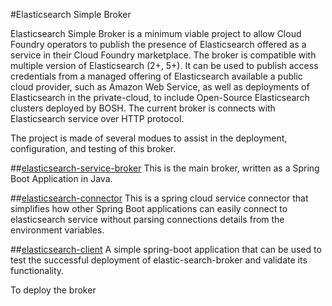 #Elasticsearch Simple Broker

Elasticsearch Simple Broker is a minimum viable project to allow Cloud Foundry operators to publish the presence of Elasticsearch offered as a service in their Cloud Foundry marketplace. The broker is compatible with multiple version of Elasticsearch (2+, 5+). It can be used to publish access credentials from a managed offering of Elasticsearch available a public cloud provider, such as Amazon Web Service, as well as  deployments of Elasticsearch in the private-cloud, to include Open-Source Elasticsearch clusters deployed by BOSH. The current broker is connects with Elasticsearch service over HTTP protocol. 

The project is made of several modues to assist in the deployment, configuration, and testing of this broker. 

##[elasticsearch-service-broker](elasticsearch-service-broker)
This is the main broker, written as a Spring Boot Application in Java. 

##[elasticsearch-connector](elasticsearch-connector)
This is a spring cloud service connector that simplifies how other Spring Boot applications can easily connect to elasticsearch service without parsing connections details from the environment variables. 

##[elasticsearch-client](elasticsearch-client)
A simple spring-boot application that can be used to test the successful deployment of elastic-search-broker and validate its functionality. 

To deploy the broker

